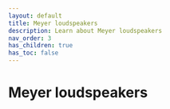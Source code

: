 ```yaml
---
layout: default
title: Meyer loudspeakers
description: Learn about Meyer loudspeakers
nav_order: 3
has_children: true
has_toc: false
---
```


# Meyer loudspeakers